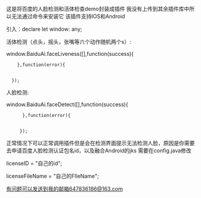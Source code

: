 这是将百度的人脸检测和活体检查demo封装成插件
我没有上传到其余插件库中所以无法通过命令来安装它
该插件支持IOS和Android

引入：declare let  window: any;

活体检测（点头，摇头，张嘴等六个动作随机两个s）:

  window.BaiduAi.faceLiveness([],function(success){
            
	    },function(error){


      });
人脸检测:

  window.BaiduAi.faceDetect([],function(success){

          },function(error){
                 
		 
		 });


正常情况下可以正常调用插件但是会在检测界面提示无法检测人脸，原因是你需要去申请百度人脸检测认证包名id，以及融合Android的jks
需要在config.java修改

licenseID = "自己的id";

licenseFileName = "自己的FIleName";

有问题可以发送到我的邮箱647836186@163.com
